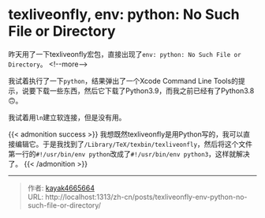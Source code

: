 # texliveonfly, env: python: No Such File or Directory

昨天用了一下texliveonfly宏包，直接出现了`env: python: No Such File or Directory`。
&lt;!--more--&gt;

我试着执行了一下`python`，结果弹出了一个Xcode Command Line Tools的提示，说要下载一些东西，然后它下载了Python3.9，而我之前已经有了Python3.8🙃。

我试着用`ln`建立软连接，但是没有用。

{{&lt; admonition success &gt;}}
我想既然texliveonfly是用Python写的，我可以直接编辑它。于是我找到了`/Library/TeX/texbin/texliveonfly`，然后将这个文件第一行的`#!/usr/bin/env python`改成了`#!/usr/bin/env python3`，这样就解决了。
{{&lt; /admonition &gt;}}

---

> 作者: [kayak4665664](https://github.com/kayak4665664)  
> URL: http://localhost:1313/zh-cn/posts/texliveonfly-env-python-no-such-file-or-directory/  

